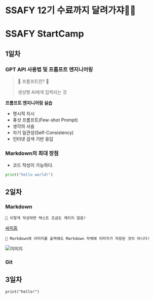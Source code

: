 # SSAFY 12기 수료까지 달려가쟈🏃‍♀️

# SSAFY StartCamp

## 1일차
### GPT API 사용법 및 프롬프트 엔지니어링
> 🎈 프롬프트란? 🎈
>
> 생성형 AI에게 입력되는 것

**프롬프트 엔지니어링 실습**
- 명시적 지시
- 퓨샷 프롬프트(Few-shot Prompt)
- 생각의 사슬
- 자기 일관성(Self-Consistency)
- 인터넷 검색 기반 응답 

### Markdown의 최대 장점
- 코드 작성이 가능하다.
``` python
print("hello world!")
```

## 2일차
### Markdown
```
💬 이렇게 작성하면 텍스트 조금도 깨지지 않음!
```

[싸피홈](https://edu.ssafy.com/edu/main/index.do)

```
📢 Markdown에 이미지를 출력해도 Markdown 자체에 이미지가 저장된 것이 아니다!
```
![이미지](https://i.pinimg.com/736x/53/7e/f5/537ef59499259ba707068742f91a10f8.jpg)

### Git

## 3일차
`print("hello!")`